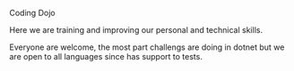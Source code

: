 Coding Dojo

Here we are training and improving our personal and technical skills.
   

Everyone are welcome, the most part challengs are doing in dotnet but we are open to all languages since has support to tests.
